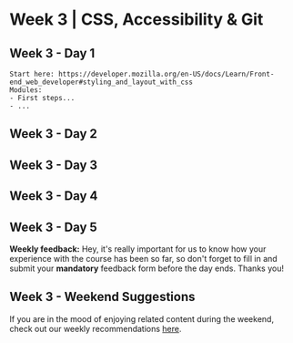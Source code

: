 # Week 3 | CSS, Accessibility & Git

## Week 3 - Day 1

    Start here: https://developer.mozilla.org/en-US/docs/Learn/Front-end_web_developer#styling_and_layout_with_css
    Modules:
    - First steps...
    - ...

## Week 3 - Day 2

## Week 3 - Day 3

## Week 3 - Day 4

## Week 3 - Day 5

**Weekly feedback:** Hey, it's really important for us to know how your experience with the course has been so far, so don't forget to fill in and submit your **mandatory** feedback form before the day ends. Thanks you! 

## Week 3 - Weekend Suggestions

If you are in the mood of enjoying related content during the weekend, check out our weekly recommendations [here](WEEKEND.md).